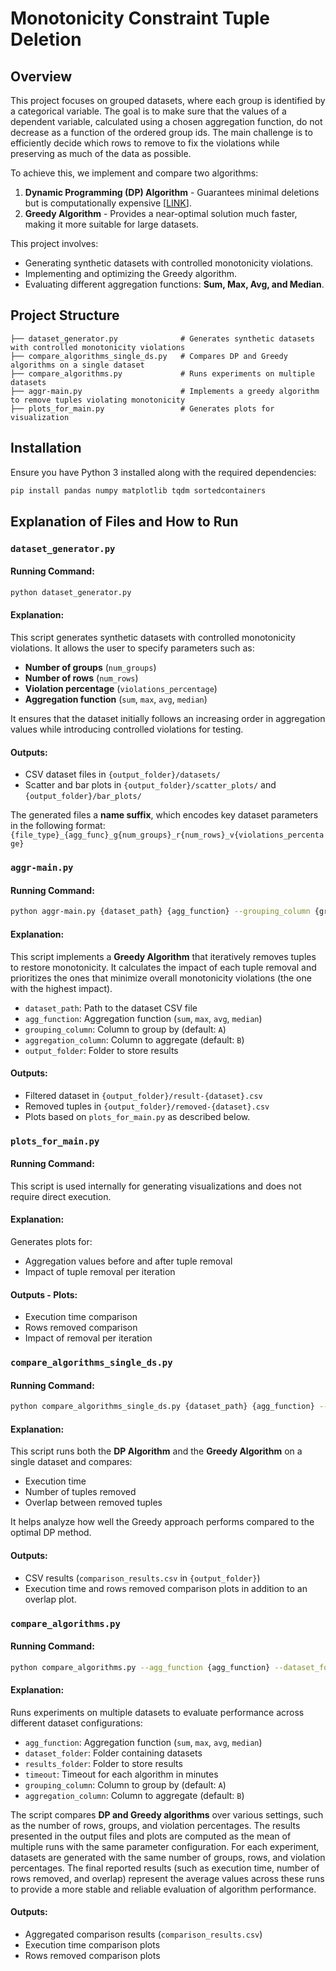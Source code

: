 # Monotonicity Constraint Tuple Deletion

## Overview
This project focuses on grouped datasets, where each group is identified by a categorical variable.
The goal is to make sure that the values of a dependent variable, calculated using a chosen aggregation function, do not decrease as a function of the ordered group ids.
The main challenge is to efficiently decide which rows to remove to fix the violations while preserving as much of the data as possible.

To achieve this, we implement and compare two algorithms:
1. **Dynamic Programming (DP) Algorithm** - Guarantees minimal deletions but is computationally expensive [[LINK](https://github.com/idanco5d/Trendline-Outlier-Detection)].
2. **Greedy Algorithm** - Provides a near-optimal solution much faster, making it more suitable for large datasets.

This project involves:
- Generating synthetic datasets with controlled monotonicity violations.
- Implementing and optimizing the Greedy algorithm.
- Evaluating different aggregation functions: **Sum, Max, Avg, and Median**.

## Project Structure
```
├── dataset_generator.py              # Generates synthetic datasets with controlled monotonicity violations
├── compare_algorithms_single_ds.py   # Compares DP and Greedy algorithms on a single dataset
├── compare_algorithms.py             # Runs experiments on multiple datasets
├── aggr-main.py                      # Implements a greedy algorithm to remove tuples violating monotonicity
├── plots_for_main.py                 # Generates plots for visualization
```

## Installation
Ensure you have Python 3 installed along with the required dependencies:
```sh
pip install pandas numpy matplotlib tqdm sortedcontainers
```

## Explanation of Files and How to Run

### `dataset_generator.py`
#### Running Command:
```sh
python dataset_generator.py
```
#### Explanation:
This script generates synthetic datasets with controlled monotonicity violations. It allows the user to specify parameters such as:
- **Number of groups** (`num_groups`)
- **Number of rows** (`num_rows`)
- **Violation percentage** (`violations_percentage`)
- **Aggregation function** (`sum`, `max`, `avg`, `median`)

It ensures that the dataset initially follows an increasing order in aggregation values while introducing controlled violations for testing.

#### Outputs:
- CSV dataset files in `{output_folder}/datasets/`
- Scatter and bar plots in `{output_folder}/scatter_plots/` and `{output_folder}/bar_plots/`

The generated files a **name suffix**, which encodes key dataset parameters in the following format:
`{file_type}_{agg_func}_g{num_groups}_r{num_rows}_v{violations_percentage}`

### `aggr-main.py`
#### Running Command:
```sh
python aggr-main.py {dataset_path} {agg_function} --grouping_column {grouping_column} --aggregation_column {aggregation_column} --output_folder {output_folder}
```
#### Explanation:
This script implements a **Greedy Algorithm** that iteratively removes tuples to restore monotonicity.
It calculates the impact of each tuple removal and prioritizes the ones that minimize overall monotonicity violations (the one with the highest impact).
- `dataset_path`: Path to the dataset CSV file
- `agg_function`: Aggregation function (`sum`, `max`, `avg`, `median`)
- `grouping_column`: Column to group by (default: `A`)
- `aggregation_column`: Column to aggregate (default: `B`)
- `output_folder`: Folder to store results

#### Outputs:
- Filtered dataset in `{output_folder}/result-{dataset}.csv`
- Removed tuples in `{output_folder}/removed-{dataset}.csv`
- Plots based on `plots_for_main.py` as described below.

### `plots_for_main.py`
#### Running Command:
This script is used internally for generating visualizations and does not require direct execution.
#### Explanation:
Generates plots for:
- Aggregation values before and after tuple removal
- Impact of tuple removal per iteration

#### Outputs - Plots:
  - Execution time comparison
  - Rows removed comparison
  - Impact of removal per iteration

### `compare_algorithms_single_ds.py`
#### Running Command:
```sh
python compare_algorithms_single_ds.py {dataset_path} {agg_function} --output_folder {output_folder}
```
#### Explanation:
This script runs both the **DP Algorithm** and the **Greedy Algorithm** on a single dataset and compares:
- Execution time
- Number of tuples removed
- Overlap between removed tuples

It helps analyze how well the Greedy approach performs compared to the optimal DP method.

#### Outputs:
- CSV results (`comparison_results.csv` in `{output_folder}`)
- Execution time and rows removed comparison plots in addition to an overlap plot.

### `compare_algorithms.py`
#### Running Command:
```sh
python compare_algorithms.py --agg_function {agg_function} --dataset_folder {dataset_folder} --results_folder {results_folder} --timeout_min {timeout} --grouping_column {grouping_column} --aggregation_column {aggregation_column}
```
#### Explanation:
Runs experiments on multiple datasets to evaluate performance across different dataset configurations:
- `agg_function`: Aggregation function (`sum`, `max`, `avg`, `median`)
- `dataset_folder`: Folder containing datasets
- `results_folder`: Folder to store results
- `timeout`: Timeout for each algorithm in minutes
- `grouping_column`: Column to group by (default: `A`)
- `aggregation_column`: Column to aggregate (default: `B`)

The script compares **DP and Greedy algorithms** over various settings, such as the number of rows, groups, and violation percentages.
The results presented in the output files and plots are computed as the mean of multiple runs with the same parameter configuration.
For each experiment, datasets are generated with the same number of groups, rows, and violation percentages. 
The final reported results (such as execution time, number of rows removed, and overlap) represent the average values across these runs to provide a more stable and reliable evaluation of algorithm performance.

#### Outputs:
- Aggregated comparison results (`comparison_results.csv`)
- Execution time comparison plots
- Rows removed comparison plots
